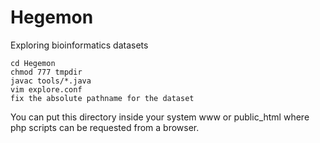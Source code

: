 # Hegemon
Exploring bioinformatics datasets

```
cd Hegemon
chmod 777 tmpdir
javac tools/*.java
vim explore.conf
fix the absolute pathname for the dataset
```

You can put this directory inside your system www or public\_html
where  php scripts can be requested from a browser.

